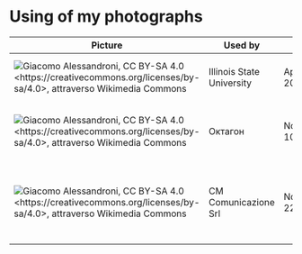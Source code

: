 # Using of my photographs

| Picture | Used by | Date | Article |
| ------- | ------- | ---- | ------- |
| ![Giacomo Alessandroni, CC BY-SA 4.0 &lt;https://creativecommons.org/licenses/by-sa/4.0&gt;, attraverso Wikimedia Commons](https://upload.wikimedia.org/wikipedia/commons/thumb/1/1d/Fonte_Avellana.jpg/128px-Fonte_Avellana.jpg) | Illinois State University | April 6, 2022 | [Dr. Kathryn Jasper awarded NEH grant](https://news.illinoisstate.edu/2022/04/dr-kathryn-jasper-awarded-neh-grant/) |
| ![Giacomo Alessandroni, CC BY-SA 4.0 &lt;https://creativecommons.org/licenses/by-sa/4.0&gt;, attraverso Wikimedia Commons](https://upload.wikimedia.org/wikipedia/commons/thumb/b/b7/Comune_di_Pesaro_visto_dalla_Panoramica_Adriatica_02.jpg/128px-Comune_di_Pesaro_visto_dalla_Panoramica_Adriatica_02.jpg) | Октагон | November 10, 2022 | [В Италии произошло землетрясение магнитудой 5,5](https://octagon.media/novosti/v_italii_proizoshlo_zemletryasenie_magnitudoj_5_5.html) |
| ![Giacomo Alessandroni, CC BY-SA 4.0 &lt;https://creativecommons.org/licenses/by-sa/4.0&gt;, attraverso Wikimedia Commons](https://upload.wikimedia.org/wikipedia/commons/thumb/1/1c/Vikidia_bookmarks.jpg/128px-Vikidia_bookmarks.jpg) | CM Comunicazione Srl | November 22, 2022 | [“GenerAzioni di Tolentino” e il progetto su Maria Spes Bartoli, la prima fotografa nelle Marche](https://junior.cronachemaceratesi.it/2022/11/22/generazioni-di-tolentino-concluso-il-progetto-su-maria-spes-bartoli-la-prima-fotografa-nelle-marche/72511/) |
